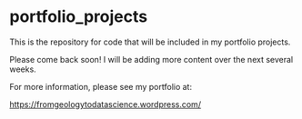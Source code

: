 # portfolio_projects
This is the repository for code that will be included in my portfolio projects.

Please come back soon!  I will be adding more content over the next several weeks.  

For more information, please see my portfolio at:

https://fromgeologytodatascience.wordpress.com/
